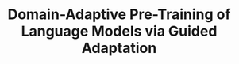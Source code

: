 ---
layout: default
title: 'Domain-Adaptive Pre-Training of Language Models via Guided Adaptation'
authors: Zixuan Ke, <strong>Yijia Shao</strong>, Haowei Lin, Hu Xu, Lei Shu, Bing Liu
publication: ''
year: 2022.6
pdf: ''
code: ''
---